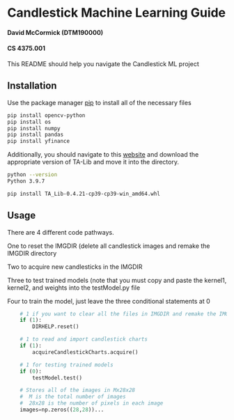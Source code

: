 # Candlestick Machine Learning Guide
#### David McCormick (DTM190000)
#### CS 4375.001
This README should help you navigate the Candlestick ML project

## Installation

Use the package manager [pip](https://pip.pypa.io/en/stable/) to install all of the necessary files

```bash
pip install opencv-python
pip install os
pip install numpy
pip install pandas
pip install yfinance
```
Additionally, you should navigate to this [website](https://www.lfd.uci.edu/~gohlke/pythonlibs/#ta-lib) and download the appropriate version of TA-Lib and move it into the directory.
```bash
python --version
Python 3.9.7

pip install TA_Lib-0.4.21-cp39-cp39-win_amd64.whl
```
## Usage

There are 4 different code pathways.

One to reset the IMGDIR (delete all candlestick images and remake the IMGDIR directory

Two to acquire new candlesticks in the IMGDIR

Three to test trained models (note that you must copy and paste the kernel1, kernel2, and weights
into the testModel.py file

Four to train the model, just leave the three conditional statements at 0

```python
    # 1 if you want to clear all the files in IMGDIR and remake the IMGDIR
    if (1):
        DIRHELP.reset()

    # 1 to read and import candlestick charts
    if (1):
        acquireCandlestickCharts.acquire()

    # 1 for testing trained models
    if (0):
        testModel.test()

    # Stores all of the images in Mx28x28
    #  M is the total number of images
    #  28x28 is the number of pixels in each image
    images=np.zeros((28,28))...
```
